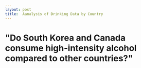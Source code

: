 ```yaml
---
layout: post
title:  Aanalysis of Drinking Data by Country
---
```


# "Do South Korea and Canada consume high-intensity alcohol compared to other countries?"

